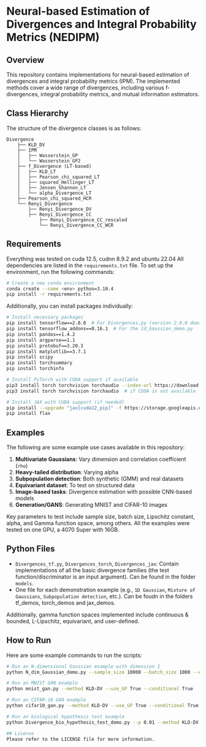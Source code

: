 
# Neural-based Estimation of Divergences and Integral Probability Metrics (NEDIPM)

## Overview
This repository contains implementations for neural-based estimation of divergences and integral probability metrics (IPM). The implemented methods cover a wide range of divergences, including various f-divergences, integral probability metrics, and mutual information estimators.

## Class Hierarchy
The structure of the divergence classes is as follows:
```
Divergence
    ├── KLD_DV
    ├── IPM
    │   ├── Wasserstein_GP
    │   └── Wasserstein_GP2
    ├── f_Divergence (LT-based)
    │   ├── KLD_LT
    │   ├── Pearson_chi_squared_LT
    │   ├── squared_Hellinger_LT
    │   ├── Jensen_Shannon_LT
    │   └── alpha_Divergence_LT
    ├── Pearson_chi_squared_HCR
    └── Renyi_Divergence
        ├── Renyi_Divergence_DV
        ├── Renyi_Divergence_CC
            ├── Renyi_Divergence_CC_rescaled
            └── Renyi_Divergence_CC_WCR
```

## Requirements
Everything was tested on cuda 12.5, cudnn 8.9.2 and ubuntu 22.04
All dependencies are listed in the `requirements.txt` file. To set up the environment, run the following commands:
```bash
# Create a new conda environment
conda create --name <env> python=3.10.4
pip install -r requirements.txt
```

Additionally, you can install packages individually:
```bash
# Install necessary packages
pip install tensorflow==2.8.0  # For Divergences.py (version 2.8.0 does not support CUDA)
pip install tensorflow_addons==0.16.1  # For the 1d_Gaussian_demo.py
pip install pandas==1.4.2
pip install argparse==1.1
pip install protobuf==3.20.3
pip install matplotlib==3.7.1
pip install scipy
pip install torchsummary
pip install torchinfo

# Install PyTorch with CUDA support if available
pip3 install torch torchvision torchaudio --index-url https://download.pytorch.org/whl/cu121  # if CUDA is available
pip3 install torch torchvision torchaudio  # if CUDA is not available

# Install JAX with CUDA support (if needed)
pip install --upgrade "jax[cuda12_pip]" -f https://storage.googleapis.com/jax-releases/jax_cuda_releases.html
pip install flax
```

## Examples
The following are some example use cases available in this repository:
1. **Multivariate Gaussians**: Vary dimension and correlation coefficient (`rho`)
2. **Heavy-tailed distribution**: Varying alpha
3. **Subpopulation detection**: Both synthetic (GMM) and real datasets
4. **Equivariant dataset**: To test on structured data
5. **Image-based tasks**: Divergence estimation with possible CNN-based models
6. **Generation/GANS**: Generating MNIST and CIFAR-10 images

Key parameters to test include sample size, batch size, Lipschitz constant, alpha, and Gamma function space, among others.
All the examples were tested on one GPU, a 4070 Super with 16GB.
## Python Files
- `Divergences_tf.py`, `Divergences_torch`, `Divergences_jax`: Contain implementations of all the basic divergence families (the test function/discriminator is an input argument). Can be found in the folder `models`.
- One file for each demonstration example (e.g., `1D Gaussian`, `Mixture of Gaussians`, `Subpopulation detection`, etc.). Can be foudn in the folders tf_demos, torch_demos and jax_demos.

Additionally, gamma function spaces implemented include continuous & bounded, L-Lipschitz, equivariant, and user-defined.

## How to Run
Here are some example commands to run the scripts:
```bash
# Run an N-dimensional Gaussian example with dimension 1
python N_dim_Gaussian_demo.py --sample_size 10000 --batch_size 1000 --epochs 200 --method KLD-DV --use_GP True --dimension 1

# Run an MNIST GAN example
python mnist_gan.py --method KLD-DV --use_GP True --conditional True

# Run an CIFAR-10 GAN example
python cifar10_gan.py --method KLD-DV --use_GP True --conditional True

# Run an biological hypothesis test example
python Divergence_bio_hypothesis_test_demo.py --p 0.01 --method KLD-DV

## License
Please refer to the LICENSE file for more information.
